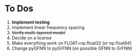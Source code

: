 # To Dos

1. __Implement testing__
2. Implement linear frequency spacing
3. <s>Verify multi-layered model</s>
4. Decide on a license
5. Make everything work on FLOAT=np.float32 (or np.float64)
6. Change pyGFNN to pyGrFNN (on possible GFNN to GrFNN)

